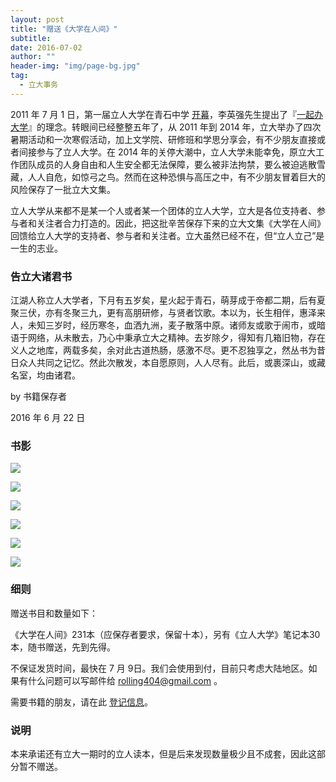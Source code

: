 ```yaml
---
layout: post
title: "赠送《大学在人间》"
subtitle:
date: 2016-07-02
author: ""
header-img: "img/page-bg.jpg"
tag:
  - 立大事务
---
```


2011 年 7 月 1 日，第一届立人大学在青石中学 [开幕](https://lirencollege.github.io/2011/07/01/kaimu/)，李英强先生提出了『[一起办大学](https://lirencollege.github.io/2011/07/01/liyingqiang/)』的理念。转眼间已经整整五年了，从 2011 年到 2014 年，立大举办了四次暑期活动和一次寒假活动，加上文学院、研修班和学思分享会，有不少朋友直接或者间接参与了立人大学。在 2014 年的关停大潮中，立人大学未能幸免，原立大工作团队成员的人身自由和人生安全都无法保障，要么被非法拘禁，要么被迫逃散雪藏，人人自危，如惊弓之鸟。然而在这种恐惧与高压之中，有不少朋友冒着巨大的风险保存了一批立大文集。

立人大学从来都不是某一个人或者某一个团体的立人大学，立大是各位支持者、参与者和关注者合力打造的。因此，把这批辛苦保存下来的立大文集《大学在人间》回馈给立人大学的支持者、参与者和关注者。立大虽然已经不在，但“立人立己”是一生的志业。

### 告立大诸君书

江湖人称立人大学者，下月有五岁矣，星火起于青石，萌芽成于帝都二期，后有夏聚三伏，亦有冬聚三九，更有高朋研修，与贤者饮歌。本以为，长生相伴，惠泽来人，未知三岁时，经历寒冬，血洒九洲，麦子散落中原。诸师友或歌于闹市，或暗语于网络，从未散去，乃心中秉承立大之精神。去岁除夕，得知有几箱旧物，存在义人之地库，两载多矣，余对此古道热肠，感激不尽。更不忍独享之，然丛书为昔日众人共同之记忆。然此次散发，本自愿原则，人人尽有。此后，或裹深山，或藏名室，均由诸君。

by 书籍保存者

2016 年 6 月 22 日

### 书影

![](http://o8ukxcl11.bkt.clouddn.com/2-min.jpeg)

![](http://o8ukxcl11.bkt.clouddn.com/7-min.jpeg)

![](http://o8ukxcl11.bkt.clouddn.com/3-min.jpeg)

![](http://o8ukxcl11.bkt.clouddn.com/4-min.jpeg)

![](http://o8ukxcl11.bkt.clouddn.com/5-min.jpeg)

![](http://o8ukxcl11.bkt.clouddn.com/6-min.jpeg)

### 细则

赠送书目和数量如下：

《大学在人间》231本（应保存者要求，保留十本），另有《立人大学》笔记本30本，随书赠送，先到先得。

不保证发货时间，最快在 7 月 9日。我们会使用到付，目前只考虑大陆地区。如果有什么问题可以写邮件给 rolling404@gmail.com 。

需要书籍的朋友，请在此 [登记信息](http://form.mikecrm.com/20pj9f)。

### 说明

本来承诺还有立大一期时的立人读本，但是后来发现数量极少且不成套，因此这部分暂不赠送。
